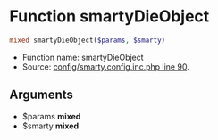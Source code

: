 Function smartyDieObject
===========================





```php
mixed smartyDieObject($params, $smarty)
```

* Function name: smartyDieObject
* Source: [config/smarty.config.inc.php line 90](https://github.com/PrestaShop/PrestaShop/blob/1.6.0.3/config/smarty.config.inc.php#L90).

Arguments
---------

* $params **mixed**
* $smarty **mixed**


